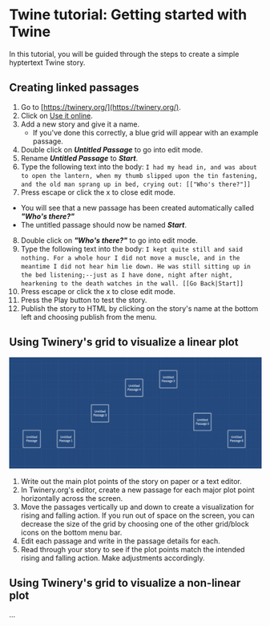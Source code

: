 # Twine tutorial: Getting started with Twine
In this tutorial, you will be guided through the steps to create a simple hyptertext Twine story.

## Creating linked passages
1. Go to [https://twinery.org/](https://twinery.org/).
2. Click on [Use it online](https://twinery.org/2/).
3. Add a new story and give it a name.
   - If you've done this correctly, a blue grid will appear with an example passage.
4. Double click on ***Untitled Passage*** to go into edit mode.
5. Rename ***Untitled Passage*** to ***Start***.
6. Type the following text into the body: ```I had my head in, and was about to open the lantern, when my thumb slipped upon the tin fastening, and the old man sprang up in bed, crying out: [["Who's there?"]]```
7. Press escape or click the x to close edit mode.
  - You will see that a new passage has been created automatically called ***"Who's there?"***
  - The untitled passage should now be named ***Start***.
8. Double click on ***"Who's there?"*** to go into edit mode.
9. Type the following text into the body: ```I kept quite still and said nothing. For a whole hour I did not move a muscle, and in the meantime I did not hear him lie down. He was still sitting up in the bed listening;--just as I have done, night after night, hearkening to the death watches in the wall. [[Go Back|Start]]```
10. Press escape or click the x to close edit mode.
11. Press the Play button to test the story.
12. Publish the story to HTML by clicking on the story's name at the bottom left and choosing publish from the menu.
   
## Using Twinery's grid to visualize a linear plot

![Twinery grid plot arc](twinery-grid-plot.png)

1. Write out the main plot points of the story on paper or a text editor.
2. In Twinery.org's editor, create a new passage for each major plot point horizontally across the screen.
3. Move the passages vertically up and down to create a visualization for rising and falling action. If you run out of space on the screen, you can decrease the size of the grid by choosing one of the other grid/block icons on the bottom menu bar. 
4. Edit each passage and write in the passage details for each.
5. Read through your story to see if the plot points match the intended rising and falling action. Make adjustments accordingly.

## Using Twinery's grid to visualize a non-linear plot

...